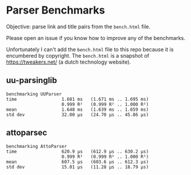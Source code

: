 # Parser Benchmarks

Objective: parse link and title pairs from the `bench.html` file.

Please open an issue if you know how to improve any of the benchmarks.

Unfortunately I can't add the `bench.html` file to this repo because it is encumbered by copyright.
The `bench.html` is a snapshot of https://tweakers.net/ (a dutch technology website).

## uu-parsinglib

```
benchmarking UUParser
time                 1.681 ms   (1.671 ms .. 1.695 ms)
                     0.999 R²   (0.999 R² .. 1.000 R²)
mean                 1.648 ms   (1.639 ms .. 1.659 ms)
std dev              32.00 μs   (24.70 μs .. 45.86 μs)
```

## attoparsec

```
benchmarking AttoParser
time                 620.9 μs   (612.9 μs .. 630.2 μs)
                     0.999 R²   (0.999 R² .. 1.000 R²)
mean                 607.5 μs   (603.6 μs .. 612.3 μs)
std dev              15.01 μs   (11.28 μs .. 18.79 μs)
```
